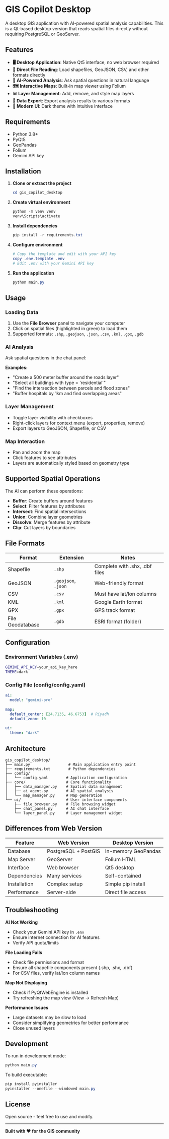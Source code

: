 # GIS Copilot Desktop

A desktop GIS application with AI-powered spatial analysis capabilities. This is a Qt-based desktop version that reads spatial files directly without requiring PostgreSQL or GeoServer.

## Features

- **🖥️ Desktop Application**: Native Qt5 interface, no web browser required
- **📁 Direct File Reading**: Load shapefiles, GeoJSON, CSV, and other formats directly
- **🤖 AI-Powered Analysis**: Ask spatial questions in natural language
- **🗺️ Interactive Maps**: Built-in map viewer using Folium
- **📊 Layer Management**: Add, remove, and style map layers
- **💾 Data Export**: Export analysis results to various formats
- **🎨 Modern UI**: Dark theme with intuitive interface

## Requirements

- Python 3.8+
- PyQt5
- GeoPandas
- Folium
- Gemini API key

## Installation

1. **Clone or extract the project**
   ```powershell
   cd gis_copilot_desktop
   ```

2. **Create virtual environment**
   ```powershell
   python -m venv venv
   venv\Scripts\activate
   ```

3. **Install dependencies**
   ```powershell
   pip install -r requirements.txt
   ```

4. **Configure environment**
   ```powershell
   # Copy the template and edit with your API key
   copy .env.template .env
   # Edit .env with your Gemini API key
   ```

5. **Run the application**
   ```powershell
   python main.py
   ```

## Usage

### Loading Data
1. Use the **File Browser** panel to navigate your computer
2. Click on spatial files (highlighted in green) to load them
3. Supported formats: `.shp`, `.geojson`, `.json`, `.csv`, `.kml`, `.gpx`, `.gdb`

### AI Analysis
Ask spatial questions in the chat panel:

**Examples:**
- "Create a 500 meter buffer around the roads layer"
- "Select all buildings with type = 'residential'"
- "Find the intersection between parcels and flood zones"
- "Buffer hospitals by 1km and find overlapping areas"

### Layer Management
- Toggle layer visibility with checkboxes
- Right-click layers for context menu (export, properties, remove)
- Export layers to GeoJSON, Shapefile, or CSV

### Map Interaction
- Pan and zoom the map
- Click features to see attributes
- Layers are automatically styled based on geometry type

## Supported Spatial Operations

The AI can perform these operations:
- **Buffer**: Create buffers around features
- **Select**: Filter features by attributes
- **Intersect**: Find spatial intersections
- **Union**: Combine layer geometries
- **Dissolve**: Merge features by attribute
- **Clip**: Cut layers by boundaries

## File Formats

| Format | Extension | Notes |
|--------|-----------|-------|
| Shapefile | `.shp` | Complete with .shx, .dbf files |
| GeoJSON | `.geojson`, `.json` | Web-friendly format |
| CSV | `.csv` | Must have lat/lon columns |
| KML | `.kml` | Google Earth format |
| GPX | `.gpx` | GPS track format |
| File Geodatabase | `.gdb` | ESRI format (folder) |

## Configuration

### Environment Variables (.env)
```bash
GEMINI_API_KEY=your_api_key_here
THEME=dark
```

### Config File (config/config.yaml)
```yaml
ai:
  model: "gemini-pro"
  
map:
  default_center: [24.7135, 46.6753]  # Riyadh
  default_zoom: 10
  
ui:
  theme: "dark"
```

## Architecture

```
gis_copilot_desktop/
├── main.py                 # Main application entry point
├── requirements.txt        # Python dependencies
├── config/
│   └── config.yaml        # Application configuration
├── core/                  # Core functionality
│   ├── data_manager.py    # Spatial data management
│   ├── ai_agent.py        # AI spatial analysis
│   └── map_manager.py     # Map generation
└── ui/                    # User interface components
    ├── file_browser.py    # File browsing widget
    ├── chat_panel.py      # AI chat interface
    └── layer_panel.py     # Layer management widget
```

## Differences from Web Version

| Feature | Web Version | Desktop Version |
|---------|-------------|-----------------|
| Database | PostgreSQL + PostGIS | In-memory GeoPandas |
| Map Server | GeoServer | Folium HTML |
| Interface | Web browser | Qt5 desktop |
| Dependencies | Many services | Self-contained |
| Installation | Complex setup | Simple pip install |
| Performance | Server-side | Direct file access |

## Troubleshooting

**AI Not Working**
- Check your Gemini API key in `.env`
- Ensure internet connection for AI features
- Verify API quota/limits

**File Loading Fails**
- Check file permissions and format
- Ensure all shapefile components present (.shp, .shx, .dbf)
- For CSV files, verify lat/lon column names

**Map Not Displaying**
- Check if PyQtWebEngine is installed
- Try refreshing the map view (View → Refresh Map)

**Performance Issues**
- Large datasets may be slow to load
- Consider simplifying geometries for better performance
- Close unused layers

## Development

To run in development mode:
```powershell
python main.py
```

To build executable:
```powershell
pip install pyinstaller
pyinstaller --onefile --windowed main.py
```

## License

Open source - feel free to use and modify.

---

**Built with ❤️ for the GIS community**
